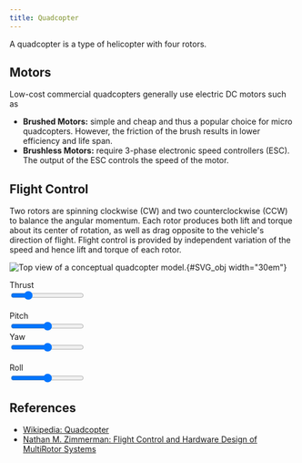```yaml
---
title: Quadcopter
---
```


A quadcopter is a type of helicopter with four rotors. 


## Motors
Low-cost commercial quadcopters generally use electric DC motors such as

* **Brushed Motors:** simple and cheap and thus a popular choice for micro quadcopters. 
However, the friction of the brush results in lower efficiency and life span.
* **Brushless Motors:** require 3-phase electronic speed controllers (ESC). The output of the ESC controls the speed of the motor.


<!-- The configuration of the motors can be X, +, or H. -->



## Flight Control
Two rotors are spinning clockwise (CW) and two counterclockwise (CCW) to balance the angular momentum. 
Each rotor produces both lift and torque about its center of rotation, as well as drag opposite to the vehicle's direction of flight.
Flight control is provided by independent variation of the speed and hence lift and torque of each rotor.


![Top view of a conceptual quadcopter model.](quadrocopter.svg){#SVG_obj width="30em"}


<div class="row" markdown>
  <div class="col" markdown>
  <label>Thrust</label><br>
  <input type="range" id="s_thrust" min="0" max="5" value="1" list="tickmarks" oninput="update(this)"><br><br>
  </div>
  <div class="col" markdown>
  <label>Pitch</label><br>
  <input type="range" id="s_pitch" min="-3" max="3" value="0" step="1" list="tickmarks" oninput="update(this)">
  </div>
</div>
<div class="row" markdown>
  <div class="col" markdown>
  <label>Yaw</label><br>
  <input type="range" id="s_yaw" min="-3" max="3" value="0" list="tickmarks" oninput="update(this)"><br><br>
  </div>
  <div class="col" markdown>
  <label>Roll</label><br>
  <input type="range" id="s_roll" min="-3" max="3" value="0" step="1" list="tickmarks" oninput="update(this)">
  </div>
</div>



## References
* [Wikipedia: Quadcopter](https://en.wikipedia.org/wiki/Quadcopter)
* [Nathan M. Zimmerman: Flight Control and Hardware Design of MultiRotor Systems](https://epublications.marquette.edu/cgi/viewcontent.cgi?article=1370&context=theses_open)


<script>
var SVG_obj;
var Stick_values = [2, 0, 0, 0];


function update(slider){
  switch(slider.id) {
    case 's_thrust': Stick_values[0] = parseInt(slider.value); break;
    case 's_yaw': Stick_values[1] = parseInt(slider.value); break;
    case 's_pitch': Stick_values[2] = parseInt(slider.value); break;
    case 's_roll': Stick_values[3] = parseInt(slider.value); break;
  }
  var speeds = [2, 2, 2, 2]
  speeds[0] = (Stick_values[0] - Stick_values[1]/3.0 + Stick_values[2]/3.0 - Stick_values[3]/3.0); //rt
  speeds[1] = (Stick_values[0] + Stick_values[1]/3.0 + Stick_values[2]/3.0 + Stick_values[3]/3.0);
  speeds[2] = (Stick_values[0] - Stick_values[1]/3.0 - Stick_values[2]/3.0 + Stick_values[3]/3.0);
  speeds[3] = (Stick_values[0] + Stick_values[1]/3.0 - Stick_values[2]/3.0 - Stick_values[3]/3.0);


  for (var i = 1; i <= 4; i++) {
    var speed = 4/speeds[i-1]
    if (speed == Infinity){ speed = 0 }
    SVG_obj.getElementById('qc-rotor-'+i.toString()).style.animationDuration = speed+"s";
  }
}




document.getElementById("SVG_obj").addEventListener("load",function(){
    SVG_obj = document.getElementById("SVG_obj").contentDocument; // get inner DOM
}, false);
</script>
